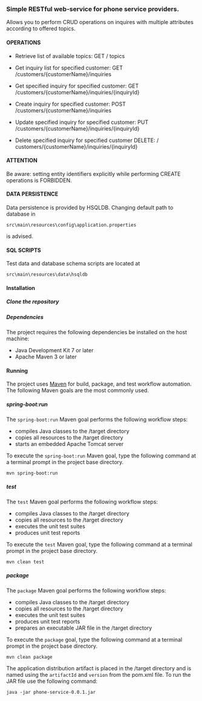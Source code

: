 ### Simple RESTful web-service for phone service providers.
Allows you to perform CRUD operations on inquires with multiple attributes according to offered topics.

#### OPERATIONS

* Retrieve list of available topics: GET / topics

* Get inquiry list for specified customer: GET /customers/{customerName}/inquiries

* Get specified inquiry for specified customer: GET /customers/{customerName}/inquiries/{inquiryId}

* Create inquiry for specified customer: POST /customers/{customerName}/inquiries

* Update specified inquiry for specified customer: PUT /customers/{customerName}/inquiries/{inquiryId}

* Delete specified inquiry for specified customer DELETE: / customers/{customerName}/inquiries/{inquiryId}

#### ATTENTION
Be aware: setting entity identifiers explicitly while performing CREATE operations is FORBIDDEN.

#### DATA PERSISTENCE
Data persistence is provided by HSQLDB.
Changing default path to database in

```
src\main\resources\config\application.properties
```
is advised.

#### SQL SCRIPTS
Test data and database schema scripts are located at

```
src\main\resources\data\hsqldb
```

#### Installation

##### Clone the repository

##### Dependencies

The project requires the following dependencies be installed on the host machine:

* Java Development Kit 7 or later
* Apache Maven 3 or later

#### Running

The project uses [Maven](http://maven.apache.org/) for build, package, and test workflow automation.  The following Maven goals are the most commonly used.

##### spring-boot:run

The `spring-boot:run` Maven goal performs the following workflow steps:

* compiles Java classes to the /target directory
* copies all resources to the /target directory
* starts an embedded Apache Tomcat server

To execute the `spring-boot:run` Maven goal, type the following command at a terminal prompt in the project base directory.

```
mvn spring-boot:run
```

##### test

The `test` Maven goal performs the following workflow steps:

* compiles Java classes to the /target directory
* copies all resources to the /target directory
* executes the unit test suites
* produces unit test reports

To execute the `test` Maven goal, type the following command at a terminal prompt in the project base directory.

```
mvn clean test
```
##### package

The `package` Maven goal performs the following workflow steps:

* compiles Java classes to the /target directory
* copies all resources to the /target directory
* executes the unit test suites
* produces unit test reports
* prepares an executable JAR file in the /target directory

To execute the `package` goal, type the following command at a terminal prompt in the project base directory.

```
mvn clean package
```

The application distribution artifact is placed in the /target directory and is named using the `artifactId` and `version` from the pom.xml file.  To run the JAR file use the following command:

```
java -jar phone-service-0.0.1.jar
```

